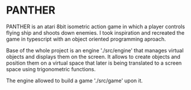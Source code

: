 # PANTHER

PANTHER is an atari 8bit isometric action game in which a player controls flying ship and shoots down enemies.
I took inspiration and recreated the game in typescript with an object oriented programming aproach.

Base of the whole project is an engine './src/engine' that manages virtual objects and displays them on the screen.
It allows to create objects and position them on a virtual space that later is being translated to a screen space using trigonometric functions.

The engine allowed to build a game './src/game' upon it.

